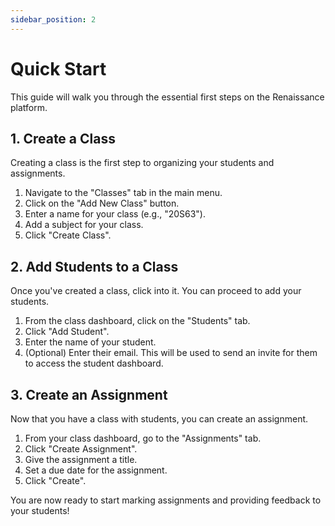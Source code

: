 ```yaml
---
sidebar_position: 2
---
```


# Quick Start

This guide will walk you through the essential first steps on the Renaissance platform.

## 1. Create a Class

Creating a class is the first step to organizing your students and assignments.

1.  Navigate to the "Classes" tab in the main menu.
2.  Click on the "Add New Class" button.
3.  Enter a name for your class (e.g., "20S63").
4.  Add a subject for your class.
5.  Click "Create Class".

## 2. Add Students to a Class

Once you've created a class, click into it. You can proceed to add your students.

1.  From the class dashboard, click on the "Students" tab.
2.  Click "Add Student".
3.  Enter the name of your student.
4.  (Optional) Enter their email. This will be used to send an invite for them to access the student dashboard.

## 3. Create an Assignment

Now that you have a class with students, you can create an assignment.

1.  From your class dashboard, go to the "Assignments" tab.
2.  Click "Create Assignment".
3.  Give the assignment a title.
4.  Set a due date for the assignment.
5.  Click "Create".

You are now ready to start marking assignments and providing feedback to your students!
